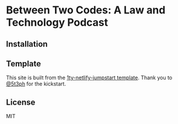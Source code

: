 Between Two Codes: A Law and Technology Podcast
===============================================

## Installation


## Template

This site is built from the [1ty-netlify-jumpstart template](https://11ty-netlify-jumpstart.netlify.app/). Thank you to [@5t3ph](https://twitter.com/5t3ph) for the kickstart.

## License

MIT

